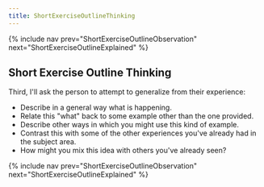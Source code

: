 ```yaml
---
title: ShortExerciseOutlineThinking
---
```

{% include nav prev="ShortExerciseOutlineObservation" next="ShortExerciseOutlineExplained" %}

## Short Exercise Outline Thinking
Third, I'll ask the person to attempt to generalize from their experience:
* Describe in a general way what is happening.
* Relate this "what" back to some example other than the one provided.
* Describe other ways in which you might use this kind of example.
* Contrast this with some of the other experiences you've already had in the subject area.
* How might you mix this idea with others you've already seen?

{% include nav prev="ShortExerciseOutlineObservation" next="ShortExerciseOutlineExplained" %}
